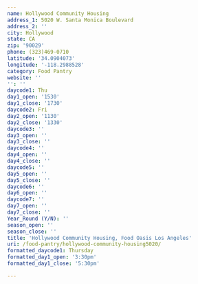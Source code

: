 ```yaml
---
name: Hollywood Community Housing
address_1: 5020 W. Santa Monica Boulevard
address_2: ''
city: Hollywood
state: CA
zip: '90029'
phone: (323)469-0710
latitude: '34.0904073'
longitude: '-118.2988528'
category: Food Pantry
website: ''
'': ''
daycode1: Thu
day1_open: '1530'
day1_close: '1730'
daycode2: Fri
day2_open: '1130'
day2_close: '1330'
daycode3: ''
day3_open: ''
day3_close: ''
daycode4: ''
day4_open: ''
day4_close: ''
daycode5: ''
day5_open: ''
day5_close: ''
daycode6: ''
day6_open: ''
daycode7: ''
day7_open: ''
day7_close: ''
Year_Round (Y/N): ''
season_open: ''
season_close: ''
title: 'Hollywood Community Housing, Food Oasis Los Angeles'
uri: /food-pantry/hollywood-community-housing5020/
formatted_daycode1: Thursday
formatted_day1_open: '3:30pm'
formatted_day1_close: '5:30pm'

---
```


